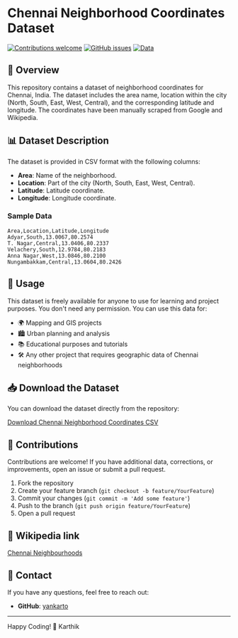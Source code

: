 # Chennai Neighborhood Coordinates Dataset

[![Contributions welcome](https://img.shields.io/badge/contributions-welcome-brightgreen.svg)](CONTRIBUTING.md)
[![GitHub issues](https://img.shields.io/github/issues/yourusername/Chennai-Neighborhood-Coordinates.svg)](https://github.com/yourusername/Chennai-Neighborhood-Coordinates/issues)
[![Data](https://img.shields.io/badge/data-available-brightgreen.svg)](path/to/Chennai-Neighborhood-Coordinates.csv)

## 📖 Overview

This repository contains a dataset of neighborhood coordinates for Chennai, India. The dataset includes the area name, location within the city (North, South, East, West, Central), and the corresponding latitude and longitude. The coordinates have been manually scraped from Google and Wikipedia.

## 📊 Dataset Description

The dataset is provided in CSV format with the following columns:

- **Area**: Name of the neighborhood.
- **Location**: Part of the city (North, South, East, West, Central).
- **Latitude**: Latitude coordinate.
- **Longitude**: Longitude coordinate.

### Sample Data

```csv
Area,Location,Latitude,Longitude
Adyar,South,13.0067,80.2574
T. Nagar,Central,13.0406,80.2337
Velachery,South,12.9784,80.2183
Anna Nagar,West,13.0846,80.2100
Nungambakkam,Central,13.0604,80.2426
```

## 🚀 Usage

This dataset is freely available for anyone to use for learning and project purposes. You don't need any permission. You can use this data for:

- 🌍 Mapping and GIS projects
- 🏙️ Urban planning and analysis
- 📚 Educational purposes and tutorials
- 🛠️ Any other project that requires geographic data of Chennai neighborhoods

## 📥 Download the Dataset

You can download the dataset directly from the repository:

[Download Chennai Neighborhood Coordinates CSV](Chennai_neighbourhood_coordintes.csv)

## 🤝 Contributions

Contributions are welcome! If you have additional data, corrections, or improvements, open an issue or submit a pull request.

1. Fork the repository
2. Create your feature branch (`git checkout -b feature/YourFeature`)
3. Commit your changes (`git commit -m 'Add some feature'`)
4. Push to the branch (`git push origin feature/YourFeature`)
5. Open a pull request

## 📜 Wikipedia link

[Chennai Neighbourhoods](https://en.wikipedia.org/wiki/List_of_neighbourhoods_of_Chennai)

## 📧 Contact

If you have any questions, feel free to reach out:

- **GitHub**: [yankarto](https://github.com/yankarto)

---

Happy Coding! 🎉
Karthik
